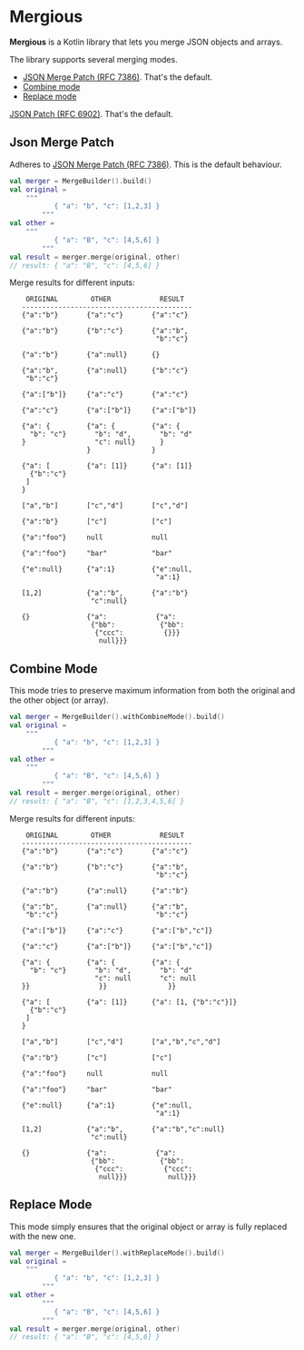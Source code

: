 # Mergious

**Mergious** is a Kotlin library that lets you merge JSON objects and arrays.

The library supports several merging modes.

* [JSON Merge Patch (RFC 7386)](#json-merge-patch). That's the default.
* [Combine mode](#combine-mode)
* [Replace mode](#replace-mode)

[JSON Patch (RFC 6902)](https://datatracker.ietf.org/doc/html/rfc6902/). That's the default.

## Json Merge Patch

Adheres to [JSON Merge Patch (RFC 7386)](https://www.rfc-editor.org/rfc/rfc7386). This is the default behaviour.

```kotlin
val merger = MergeBuilder().build()
val original =
    """
           { "a": "b", "c": [1,2,3] }
        """
val other =
    """
           { "a": "B", "c": [4,5,6] }
        """
val result = merger.merge(original, other)
// result: { "a": "B", "c": [4,5,6] }
```

Merge results for different inputs:

```
    ORIGINAL        OTHER            RESULT
   ------------------------------------------
   {"a":"b"}       {"a":"c"}       {"a":"c"}

   {"a":"b"}       {"b":"c"}       {"a":"b",
                                    "b":"c"}

   {"a":"b"}       {"a":null}      {}

   {"a":"b",       {"a":null}      {"b":"c"}
    "b":"c"}

   {"a":["b"]}     {"a":"c"}       {"a":"c"}

   {"a":"c"}       {"a":["b"]}     {"a":["b"]}

   {"a": {         {"a": {         {"a": {
     "b": "c"}       "b": "d",       "b": "d"
   }                 "c": null}      }
                   }               }

   {"a": [         {"a": [1]}      {"a": [1]}
     {"b":"c"}
    ]
   }

   ["a","b"]       ["c","d"]       ["c","d"]

   {"a":"b"}       ["c"]           ["c"]

   {"a":"foo"}     null            null

   {"a":"foo"}     "bar"           "bar"

   {"e":null}      {"a":1}         {"e":null,
                                    "a":1}

   [1,2]           {"a":"b",       {"a":"b"}
                    "c":null}

   {}              {"a":            {"a":
                    {"bb":           {"bb":
                     {"ccc":          {}}}
                      null}}}
```

## Combine Mode

This mode tries to preserve maximum information from both the original and the other object (or array).

```kotlin
val merger = MergeBuilder().withCombineMode().build()
val original =
    """
           { "a": "b", "c": [1,2,3] }
        """
val other =
    """
           { "a": "B", "c": [4,5,6] }
        """
val result = merger.merge(original, other)
// result: { "a": "B", "c": [1,2,3,4,5,6] }
```

Merge results for different inputs:

```
    ORIGINAL        OTHER            RESULT
   ------------------------------------------
   {"a":"b"}       {"a":"c"}       {"a":"c"}

   {"a":"b"}       {"b":"c"}       {"a":"b",
                                    "b":"c"}

   {"a":"b"}       {"a":null}      {"a":"b"}

   {"a":"b",       {"a":null}      {"a":"b",
    "b":"c"}                        "b":"c"}
    
   {"a":["b"]}     {"a":"c"}       {"a":["b","c"]}

   {"a":"c"}       {"a":["b"]}     {"a":["b","c"]}

   {"a": {         {"a": {         {"a": {
     "b": "c"}       "b": "d",       "b": "d"
                     "c": null       "c": null
   }}                 }}               }}

   {"a": [         {"a": [1]}      {"a": [1, {"b":"c"}]}
     {"b":"c"}
    ]
   }

   ["a","b"]       ["c","d"]       ["a","b","c","d"]

   {"a":"b"}       ["c"]           ["c"]

   {"a":"foo"}     null            null

   {"a":"foo"}     "bar"           "bar"

   {"e":null}      {"a":1}         {"e":null,
                                    "a":1}

   [1,2]           {"a":"b",       {"a":"b","c":null}
                    "c":null}

   {}              {"a":            {"a":            
                    {"bb":           {"bb":             
                     {"ccc":          {"ccc":           
                      null}}}          null}}}
```

## Replace Mode
This mode simply ensures that the original object or array is fully replaced with the new one.

```kotlin
val merger = MergeBuilder().withReplaceMode().build()
val original =
    """
           { "a": "b", "c": [1,2,3] }
        """
val other =
        """
           { "a": "B", "c": [4,5,6] }
        """
val result = merger.merge(original, other)
// result: { "a": "B", "c": [4,5,6] }
```
